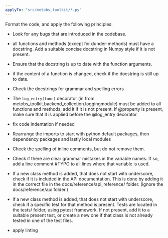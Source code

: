 ```yaml
---
applyTo: "src/metobs_toolkit/*.py"
---
```


Format the code, and apply the following principles:

- Look for any bugs that are introduced in the codebase.

- all functions and methods (except for dunder-methods) must have a docstring. Add a suitable concise docstring in Numpy style if it is not present.
- Ensure that the docstring is up to date with the function arguments.
- if the content of a function is changed, check if the docstring is still up to date.
- Check the docstrings for grammar and spelling errors

- The `log_entry(func)` decorator (in from metobs_toolkit.backend_collection.loggingmodule) must be added to all functions and methods, add it if it is not present. If @property is present, make sure that it is applied before the @log_entry decorator.

- fix code indentation if needed

- Rearrange the imports to start with python default packages, then dependency packages and lastly  local modules

- Check the spelling of inline comments, but do not remove them.

- Check if there are clear grammar mistakes in the variable names. If so, add a line comment #TYPO to all lines where that variable is used.

- If a new class method is added, that does not start with underscore, check if it is included in the API documentation. This is done by adding it in the correct file in the docs/reference/api_reference/ folder. (ignore the docs/reference/api folder.)

- if a new class method is added, that does not start with underscore, check if a specific test for that method is present. Tests are located in the tests/ folder, using pytest framework. If not present, add it to a suitable present test, or create a new one if that class is not already tested in one of the test files. 

- apply linting 

